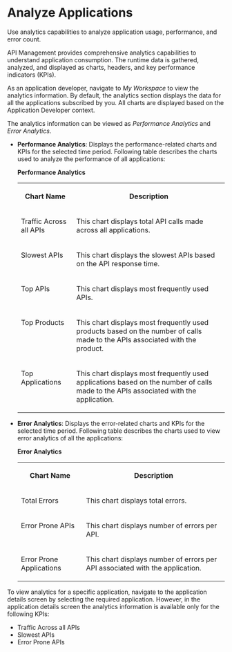 <!-- loiodeb57dd871b842b0bfbd812657941791 -->

# Analyze Applications

Use analytics capabilities to analyze application usage, performance, and error count.

API Management provides comprehensive analytics capabilities to understand application consumption. The runtime data is gathered, analyzed, and displayed as charts, headers, and key performance indicators \(KPIs\).

As an application developer, navigate to *My Workspace* to view the analytics information. By default, the analytics section displays the data for all the applications subscribed by you. All charts are displayed based on the Application Developer context.

The analytics information can be viewed as *Performance Analytics* and *Error Analytics*.

-   **Performance Analytics**: Displays the performance-related charts and KPIs for the selected time period. Following table describes the charts used to analyze the performance of all applications:

    **Performance Analytics**


    <table>
    <tr>
    <th valign="top">

    Chart Name


    
    </th>
    <th valign="top">

    Description


    
    </th>
    </tr>
    <tr>
    <td valign="top">

    Traffic Across all APIs


    
    </td>
    <td valign="top">

    This chart displays total API calls made across all applications.


    
    </td>
    </tr>
    <tr>
    <td valign="top">

    Slowest APIs


    
    </td>
    <td valign="top">

    This chart displays the slowest APIs based on the API response time.


    
    </td>
    </tr>
    <tr>
    <td valign="top">

    Top APIs


    
    </td>
    <td valign="top">

    This chart displays most frequently used APIs.


    
    </td>
    </tr>
    <tr>
    <td valign="top">

    Top Products


    
    </td>
    <td valign="top">

    This chart displays most frequently used products based on the number of calls made to the APIs associated with the product.


    
    </td>
    </tr>
    <tr>
    <td valign="top">

    Top Applications


    
    </td>
    <td valign="top">

    This chart displays most frequently used applications based on the number of calls made to the APIs associated with the application.


    
    </td>
    </tr>
    </table>
    
-   **Error Analytics**: Displays the error-related charts and KPIs for the selected time period. Following table describes the charts used to view error analytics of all the applications:

    **Error Analytics**


    <table>
    <tr>
    <th valign="top">

    Chart Name


    
    </th>
    <th valign="top">

    Description


    
    </th>
    </tr>
    <tr>
    <td valign="top">

    Total Errors


    
    </td>
    <td valign="top">

    This chart displays total errors.


    
    </td>
    </tr>
    <tr>
    <td valign="top">

    Error Prone APIs


    
    </td>
    <td valign="top">

    This chart displays number of errors per API.


    
    </td>
    </tr>
    <tr>
    <td valign="top">

    Error Prone Applications


    
    </td>
    <td valign="top">

    This chart displays number of errors per API associated with the application.


    
    </td>
    </tr>
    </table>
    

To view analytics for a specific application, navigate to the application details screen by selecting the required application. However, in the application details screen the analytics information is available only for the following KPIs:

-   Traffic Across all APIs
-   Slowest APIs
-   Error Prone APIs

